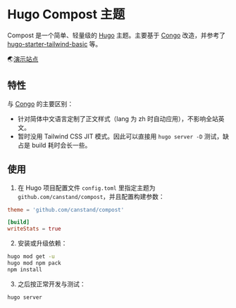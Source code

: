 # Hugo Compost 主题

Compost 是一个简单、轻量级的 [Hugo](https://gohugo.io) 主题。主要基于 [Congo](https://github.com/jpanther/congo) 改造，并参考了 [hugo-starter-tailwind-basic](https://github.com/bep/hugo-starter-tailwind-basic) 等。

🌏[演示站点](https://github.com/canstand/compost/zh)

## 特性
与 [Congo](https://github.com/jpanther/congo) 的主要区别：
* 针对简体中文语言定制了正文样式（lang 为 zh 时自动应用），不影响全站英文。
* 暂时没用 Tailwind CSS JIT 模式。因此可以直接用 `hugo server -D` 测试，缺占是 build 耗时会长一些。

## 使用

1. 在 Hugo 项目配置文件 `config.toml` 里指定主题为 `github.com/canstand/compost`，并且配置构建参数：
```toml
theme = 'github.com/canstand/compost'

[build]
writeStats = true
```

2. 安装或升级依赖：

```bash
hugo mod get -u
hugo mod npm pack
npm install
```

3. 之后按正常开发与测试：

```bash
hugo server
```
